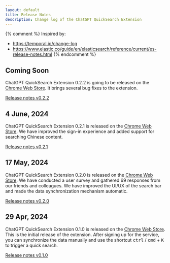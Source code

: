 ```yaml
---
layout: default
title: Release Notes
description: Change log of the ChatGPT QuickSearch Extension
---
```


{% comment %}
Inspired by:
  * https://temporal.io/change-log
  * https://www.elastic.co/guide/en/elasticsearch/reference/current/es-release-notes.html
{% endcomment %}

## Coming Soon

ChatGPT QuickSearch Extension 0.2.2 is going to be released on the [Chrome Web Store][cws]. It brings several bug fixes to the extension.

[Release notes v0.2.2](0.2.2)

## 4 June, 2024

ChatGPT QuickSearch Extension 0.2.1 is released on the [Chrome Web Store][cws]. We have improved the sign-in experience and added support for searching Chinese content.

[Release notes v0.2.1](0.2.1)

## 17 May, 2024

ChatGPT QuickSearch Extension 0.2.0 is released on the [Chrome Web Store][cws]. We have conducted a user survey and gathered 69 responses from our friends and colleagues. We have improved the UI/UX of the search bar and made the data synchronization mechanism automatic.

[Release notes v0.2.0](0.2.0)

## 29 Apr, 2024

ChatGPT QuickSearch Extension 0.1.0 is released on the [Chrome Web Store][cws]. This is the initial release of the extension. After signing up for the service, you can synchronize the data manually and use the shortcut <kbd>ctrl</kbd> / <kbd>cmd</kbd> + <kbd>K</kbd> to trigger a quick search.

[Release notes v0.1.0](0.1.0)

[cws]: https://chromewebstore.google.com/detail/chatgpt-quicksearch/jclniokkhcjpgfijopjahldoepdikcko
